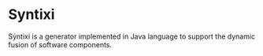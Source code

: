 # Syntixi
Sýntixi is a generator implemented in Java language to support the dynamic fusion of software components.

